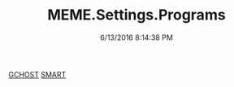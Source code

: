 ﻿---
title: MEME.Settings.Programs
date: 6/13/2016 8:14:38 PM
---

[GCHOST](T-MEME.Settings.Programs.GCHOST.html)
[SMART](T-MEME.Settings.Programs.SMART.html)
